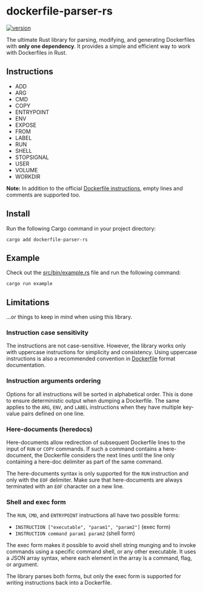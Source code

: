 # dockerfile-parser-rs

[![version](https://img.shields.io/crates/v/dockerfile-parser-rs)](https://crates.io/crates/dockerfile-parser-rs)

The ultimate Rust library for parsing, modifying, and generating Dockerfiles with
**only one dependency**. It provides a simple and efficient way to work with Dockerfiles in Rust.

## Instructions

- ADD
- ARG
- CMD
- COPY
- ENTRYPOINT
- ENV
- EXPOSE
- FROM
- LABEL
- RUN
- SHELL
- STOPSIGNAL
- USER
- VOLUME
- WORKDIR

**Note:** In addition to the official
[Dockerfile instructions](https://docs.docker.com/reference/dockerfile/#overview), empty lines and
comments are supported too.

## Install

Run the following Cargo command in your project directory:

```shell
cargo add dockerfile-parser-rs
```

## Example

Check out the [src/bin/example.rs](src/bin/example.rs) file and run the following command:

```shell
cargo run example
```

## Limitations

...or things to keep in mind when using this library.

### Instruction case sensitivity

The instructions are not case-sensitive. However, the library works only with uppercase instructions
for simplicity and consistency. Using uppercase instructions is also a recommended convention in
[Dockerfile](https://docs.docker.com/reference/dockerfile/#format) format documentation.

### Instruction arguments ordering

Options for all instructions will be sorted in alphabetical order. This is done to ensure
deterministic output when dumping a Dockerfile. The same applies to the `ARG`, `ENV`, and `LABEL`
instructions when they have multiple key-value pairs defined on one line.

### Here-documents (heredocs)

Here-documents allow redirection of subsequent Dockerfile lines to the input of `RUN` or `COPY`
commands. If such a command contains a here-document, the Dockerfile considers the next lines until
the line only containing a here-doc delimiter as part of the same command.

The here-documents syntax is only supported for the `RUN` instruction and only with the `EOF`
delimiter. Make sure that here-documents are always terminated with an `EOF` character on a new
line.

### Shell and exec form

The `RUN`, `CMD`, and `ENTRYPOINT` instructions all have two possible forms:

- `INSTRUCTION ["executable", "param1", "param2"]` (exec form)
- `INSTRUCTION command param1 param2` (shell form)

The exec form makes it possible to avoid shell string munging and to invoke commands using a
specific command shell, or any other executable. It uses a JSON array syntax, where each element in
the array is a command, flag, or argument.

The library parses both forms, but only the exec form is supported for writing instructions back
into a Dockerfile.
